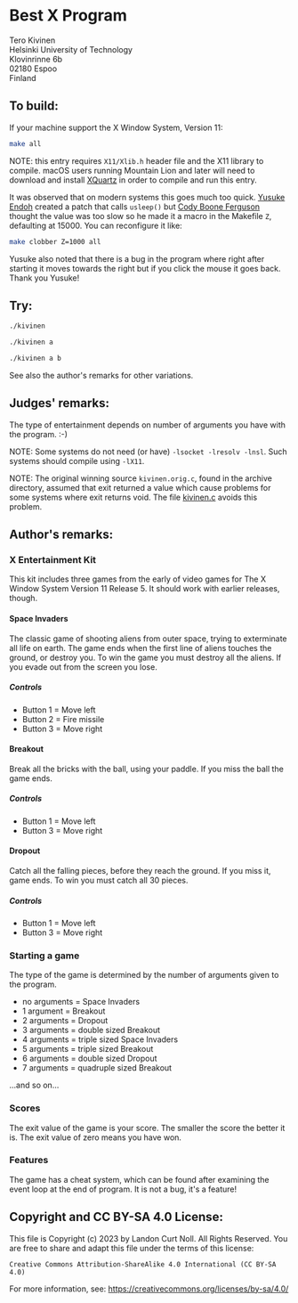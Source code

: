 # Best X Program

Tero Kivinen  
Helsinki University of Technology  
Klovinrinne 6b  
02180 Espoo  
Finland  


## To build:

If your machine support the X Window System, Version 11:

```sh
make all
```

NOTE: this entry requires `X11/Xlib.h` header file and the X11 library to
compile. macOS users running Mountain Lion and later will need to download and
install [XQuartz](https://www.xquartz.org) in order to compile and run this
entry.

It was observed that on modern systems this goes much too quick. [Yusuke
Endoh](/winners.html#Yusuke_Endoh) created a patch that calls `usleep()` but
[Cody Boone Ferguson](/winners.html#Cody_Boone_Ferguson) thought the value was
too slow so he made it a macro in the Makefile `Z`, defaulting at 15000. You can
reconfigure it like:

```sh
make clobber Z=1000 all
```

Yusuke also noted that there is a bug in the program where right after starting
it moves towards the right but if you click the mouse it goes back. Thank you
Yusuke!


## Try:


```sh
./kivinen

./kivinen a

./kivinen a b
```

See also the author's remarks for other variations.

## Judges' remarks:


The type of entertainment depends on number of arguments
you have with the program.  :-)

NOTE: Some systems do not need (or have) `-lsocket -lresolv -lnsl`.
Such systems should compile using `-lX11`.

NOTE: The original winning source `kivinen.orig.c`, found in the archive
directory, assumed that exit returned a value which cause problems for some
systems where exit returns void.  The file [kivinen.c](kivinen.c) avoids this problem.


## Author's remarks:

### X Entertainment Kit

This kit includes three games from the early of video games for
The X Window System Version 11 Release 5. It should work with
earlier releases, though.


#### Space Invaders

The classic game of shooting aliens from outer space, trying to
exterminate all life on earth. The game ends when the first line
of aliens touches the ground, or destroy you. To win the game you
must destroy all the aliens. If you evade out from the screen you
lose.

##### Controls

- Button 1 = Move left
- Button 2 = Fire missile
- Button 3 = Move right


####  Breakout

Break all the bricks with the ball, using your paddle. If you miss
the ball the game ends.

##### Controls

- Button 1 = Move left
- Button 3 = Move right


#### Dropout

Catch all the falling pieces, before they reach the ground. If you
miss it, game ends. To win you must catch all 30 pieces.

##### Controls

- Button 1 = Move left
- Button 3 = Move right



### Starting a game

The type of the game is determined by the number of arguments
given to the program.

- no arguments = Space Invaders
- 1 argument   = Breakout
- 2 arguments  = Dropout
- 3 arguments  = double sized Breakout
- 4 arguments  = triple sized Space Invaders
- 5 arguments  = triple sized Breakout
- 6 arguments  = double sized Dropout
- 7 arguments  = quadruple sized Breakout

...and so on...


### Scores

The exit value of the game is your score. The smaller the score
the better it is. The exit value of zero means you have won.


### Features

The game has a cheat system, which can be found after examining the
event loop at the end of program. It is not a bug, it's a feature!

## Copyright and CC BY-SA 4.0 License:

This file is Copyright (c) 2023 by Landon Curt Noll.  All Rights Reserved.
You are free to share and adapt this file under the terms of this license:

    Creative Commons Attribution-ShareAlike 4.0 International (CC BY-SA 4.0)

For more information, see: https://creativecommons.org/licenses/by-sa/4.0/
